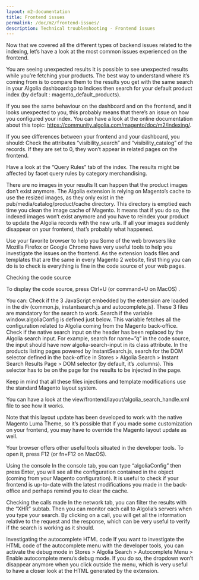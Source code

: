 ```yaml
---
layout: m2-documentation
title: Frontend issues
permalink: /doc/m2/frontend-issues/
description: Technical troubleshooting - Frontend issues
---
```


Now that we covered all the different types of backend issues related to the indexing, let’s have a look at the most common issues experienced on the frontend.

You are seeing unexpected results
It is possible to  see unexpected results while you’re fetching your products. The best way to understand where it’s coming from is to compare them to the results you get with the same search in your Algolia dashboard:go to Indices then search for your default product index (by default : magento_default_products).



If you see the same behaviour on the dashboard and on the frontend, and it looks unexpected to you, this probably means that there’s an issue on how you configured your index. You can have a look at the online documentation about this topic: https://community.algolia.com/magento/doc/m2/indexing/.

If you see differences between your frontend and your dashboard, you should:
Check the attributes “visibility_search” and “visibility_catalog” of the records. If they are set to 0, they won’t appear in related pages on the frontend. 


Have a look at the “Query Rules” tab of the index. The results might be affected by  facet query rules by category merchandising.


There are no images in your results
It can happen that the product images don’t exist anymore. The Algolia extension is relying on Magento’s cache to use the resized images, as they only exist in the pub/media/catalog/product/cache directory. 
This directory is emptied each time you clean the image cache of Magento. It means that if you do so, the indexed images won’t exist anymore and you have to reindex your product to update the Algolia records with the new urls. If all your images suddenly disappear on your frontend, that’s probably what happened.



Use your favorite browser to help you
Some of the web browsers like Mozilla Firefox or Google Chrome have very useful tools to help you investigate the issues on the frontend. As the extension loads files and templates that are the same in every Magento 2 website, first thing you can do is to check is everything is fine in the code source of your web pages.

Checking the code source

To display the code source, press Ctrl+U (or command+U on MacOS) .

You can:
Check if the 3 JavaScript embedded by the extension are loaded in the <head> div (common.js, instantsearch.js and autocomplete.js). These 3 files are mandatory for the search to work.
Search if the variable window.algoliaConfig is defined just below. This variable fetches all the configuration related to Algolia coming from the Magento back-office.
Check if the native search input on the header has been replaced by the Algolia search input. For example, search for name=”q” in the code source, the input should have now algolia-search-input in its class attribute. 
In the products listing pages powered by InstantSearch.js, search for the DOM selector defined in the back-office in Stores > Algolia Search > Instant Search Results Page > DOM selector (by default, it’s .columns). This selector has to be on the page for the results to be injected in the page.



Keep in mind that all these files injections and template modifications use the standard Magento layout system. 

You can have a look at the view/frontend/layout/algolia_search_handle.xml file to see how it works.

Note that this layout update has been developed to work with the native Magento Luma Theme, so it’s possible that if you made some customization on your frontend, you may have to override the Magento layout update as well.  

Your browser offers other useful tools situated in the developer tools. To open it, press F12 (or fn+F12 on MacOS).

Using the console
In the console tab, you can type “algoliaConfig” then press Enter, you will see all the configuration contained in the object (coming from your Magento configuration). It is useful to check if your frontend is up-to-date with the latest modifications you made in the back-office and perhaps remind you to clear the cache.



Checking the calls made
In the network tab, you can filter the results with the “XHR” subtab. Then you can monitor each call to Algolia’s servers when you type your search. By clicking on a call, you will get all the information relative to the request and the response, which can be very useful to verify if the search is working as it should.



Investigating the autocomplete HTML code
If you want to investigate the HTML code of the autocomplete menu with the developer tools, you can activate the debug mode in Stores > Algolia Search > Autocomplete Menu > Enable autocomplete menu’s debug mode. 
If you do so, the dropdown won’t disappear anymore when you click outside the menu, which is very useful to have a closer look at the HTML generated by the extension.



